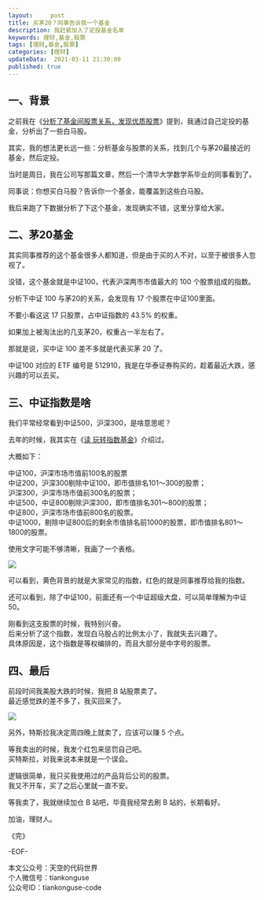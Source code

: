 ```yaml
---   
layout:     post  
title: 买茅20？同事告诉我一个基金  
description: 我赶紧加入了定投基金名单   
keywords: 理财,基金,股票  
tags: [理财,基金,股票]    
categories: [理财]  
updateData:  2021-03-11 21:30:00  
published: true  
---  
```



## 一、背景 


之前我在《[分析了基金间股票关系，发现优质股票](https://mp.weixin.qq.com/s/xT9fbW0QhuLiFSi2wZXF9Q)》提到，我通过自己定投的基金，分析出了一些白马股。  


其实，我的想法更长远一些：分析基金与股票的关系，找到几个与茅20最接近的基金，然后定投。  


当时是周日，我在公司写那篇文章，然后一个清华大学数学系毕业的同事看到了。  


同事说：你想买白马股？告诉你一个基金，能覆盖到这些白马股。  


我后来跑了下数据分析了下这个基金，发现确实不错，这里分享给大家。  


## 二、茅20基金  


其实同事推荐的这个基金很多人都知道，但是由于买的人不对，以至于被很多人忽视了。  


没错，这个基金就是中证100，代表沪深两市市值最大的 100 个股票组成的指数。  


分析下中证 100 与茅20的关系，会发现有 17 个股票在中证100里面。  


不要小看这这 17 只股票，占中证指数的 43.5% 的权重。  

如果加上被淘汰出的几支茅20，权重占一半左右了。  


那就是说，买中证 100 差不多就是代表买茅 20 了。  



中证100 对应的 ETF 编号是 512910，我是在华泰证券购买的，趁着最近大跌，感兴趣的可以去买。  


## 三、中证指数是啥  


我们平常经常看到中证500，沪深300，是啥意思呢？  


去年的时候，我其实在《[读 玩转指数基金](https://mp.weixin.qq.com/s/J0UgDxUCmyaoFL2_YxJjZg)》介绍过。  


大概如下：  


中证100，沪深市场市值前100名的股票  
中证200，沪深300剔除中证100，即市值排名101～300的股票；  
沪深300，沪深市场市值前300名的股票；  
中证500，中证800剔除沪深300，即市值排名301～800的股票；  
中证800，沪深市场市值前800名的股票。  
中证1000，剔除中证800后的剩余市值排名前1000的股票，即市值排名801～1800的股票。  


使用文字可能不够清晰，我画了一个表格。  


![](https://res.tiankonguse.com/images/2021/03/11/001.png)  



可以看到，黄色背景的就是大家常见的指数，红色的就是同事推荐给我的指数。  


还可以看到，除了中证100，前面还有一个中证超级大盘，可以简单理解为中证50。  


刚看到这支股票的时候，我特别兴奋。  
后来分析了这个指数，发现白马股占的比例太小了，我就失去兴趣了。  
具体原因是，这个指数是等权编排的，而且大部分是中字号的股票。  


## 四、最后  


前段时间我美股大跌的时候，我把 B 站股票卖了。  
最近感觉跌的差不多了，我买回来了。  


![](https://res.tiankonguse.com/images/2021/03/11/001.png)  



另外，特斯拉我决定周四晚上就卖了，应该可以赚 5 个点。  


等我卖出的时候，我发个红包来惩罚自己吧。  
买特斯拉，对我来说本来就是一个误会。  


逻辑很简单，我只买我使用过的产品背后公司的股票。  
我又不开车，买了之后心里就一直不安。  


等我卖了，我就继续加仓 B 站吧，毕竟我经常去刷 B 站的，长期看好。  



加油，理财人。  


《完》  


-EOF-  



本文公众号：天空的代码世界  
个人微信号：tiankonguse  
公众号ID：tiankonguse-code  
  

